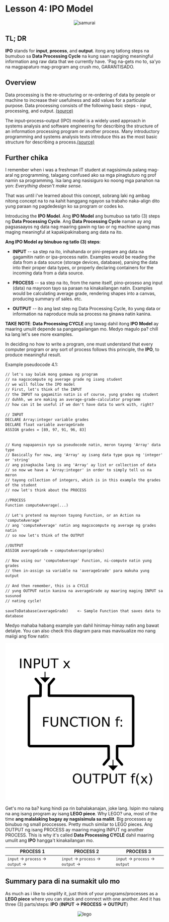Lesson 4: IPO Model
===================

<p align="center">
	<img src="https://media.giphy.com/media/cIVHCFBjFPlkciZwo0/giphy-downsized.gif" alt="samurai">
</p>

## TL; DR
**IPO** stands for **input**, **process**, and **output**. itong ang tatlong steps na bumubuo sa **Data Processing Cycle** na kung saan nagiging meaningful information ang raw data that we currently have. 'Pag na-gets mo to, sa'yo na magpapaturo mag-program ang crush mo, GARANTISADO.

## Overview
Data processing is the re-structuring or re-ordering of data by people or machine to increase their usefulness and add values for a particular purpose. Data processing consists of the following basic steps - input, processing, and output. [(source)](https://www.tutorialspoint.com/computer_fundamentals/computer_data.htm)

The input–process–output (IPO) model is a widely used approach in systems analysis and software engineering for describing the structure of an information processing program or another process. Many introductory programming and systems analysis texts introduce this as the most basic structure for describing a process.[(source)](https://press.rebus.community/programmingfundamentals/chapter/input-process-output-model/)

## Further chika
I remember when i was a freshman IT student at nagsisimula palang mag-aral ng programming, talagang confused ako sa mga pinagtuturo ng prof namin sa programming. Isa lang ang nasisiguro ko noong mga panahon na yon: *Everything doesn't make sense*.

That was until i've learned about this concept, sobrang laki ng ambag nitong concept na to na kahit hanggang ngayon sa trabaho naka-align dito yung paraan ng pagdedesign ko sa program or codes ko.

Introducing the **IPO Model**. Ang **IPO Model** ang bumubuo sa tatlo (3) steps ng **Data Processing Cycle**. Ang **Data Processing Cycle** naman ay ang pagsasaayos ng data nag maaring gawin ng tao or ng machine upang mas maging meaningful at kapakipakinabang ang data na ito.

**Ang IPO Model ay binubuo ng tatlo (3) steps**:

- **INPUT** -- sa step na ito, inihahanda or pini-prepare ang data na gagamitin natin or ipa-process natin. Examples would be reading the data from a data source (storage devices, database), parsing the data into their proper data types, or properly declaring containers for the incoming data from a data source.

- **PROCESS** -- sa step na ito, from the name itself, pino-proseso ang input (data) na mayroon tayo sa paraan na kinakailangan natin. Examples would be calculating average grade, rendering shapes into a canvas, producing summary of sales. etc.

- **OUTPUT** -- ito ang last step ng Data Processing Cycle, ito yung data or information na naproduce mula sa process na ginawa natin kanina. 

**TAKE NOTE**: **Data Processing CYCLE** ang tawag dahil itong **IPO Model** ay maaring umulit depende sa pangangailangan mo. Medyo magulo pa? chill ka lang let's see more examples.

In deciding no how to write a program, one must understand that every computer program or any sort of process follows this principle, the **IPO**, to produce meaningful result.

Example pseudocode 4.1:

	// let's say balak mong gumawa ng program
	// na nagcocompute ng average grade ng isang student
	// we will follow the IPO model
	// First, let's think of the INPUT
	// the INPUT na gagamitin natin is of course, yung grades ng student
	// duhhh, we are making an average-grade-calculator programm
	// how can it be useful if we don't have data to work with, right?
	
	// INPUT
	DECLARE Array:integer variable grades
	DECLARE float variable averageGrade
	ASSIGN grades = [89, 97, 91, 96, 83]
	
	
	// Kung napapansin nyo sa pseudocode natin, meron tayong 'Array' data type
	// Basically for now, ang 'Array' ay isang data type gaya ng 'integer' or 'string'
	// ang pinagkaiba lang is ang 'Array' ay list or collection of data
	// so now we have a 'Array:integer' in order to simply tell us na meron
	// tayong collection of integers, which is in this example the grades of the student
	// now let's think about the PROCESS
	
	//PROCESS
	Function computeAverage(...)
	
	// Let's pretend na mayroon tayong Function, or an Action na 'computeAverage'
	// ang 'computeAverage' natin ang magcocompute ng average ng grades natin
	// so now let's think of the OUTPUT
	
	//OUTPUT
	ASSIGN averageGrade = computeAverage(grades)
	
	// Now using our 'computeAverage' Function, ni-compute natin yung grades
	// then in-assign sa variable na 'averageGrade' para makuha yung output
	
	// And then remember, this is a CYCLE
	// yung OUTPUT natin kanina na averageGrade ay maaring maging INPUT sa susunod
	// nating cycle!
	
	saveToDatabase(averageGrade)	<- Sample Function that saves data to database

Medyo mahaba habang example yan dahil hinimay-himay natin ang bawat detalye. You can also check this diagram para mas mavisualize mo nang maiigi ang flow natin:

<p align="center">
	<img src="./images/function.png" alt="ipo">
</p>

Get's mo na ba? kung hindi pa rin bahalakanajan, joke lang. Isipin mo nalang na ang isang program ay isang **LEGO piece**. Why LEGO? una, most of the time **ang malalaking bagay ay nagsisimula sa maliit**. Big processes ay binubuo ng small proccesses. Pretty much similar to LEGO pieces. Ang OUTPUT ng isang PROCESS ay maaring maging INPUT ng another PROCESS. This is why it's called **Data Processing CYCLE** dahil maaring umulit ang **IPO** hangga't kinakailangan mo.

| PROCESS 1 | PROCESS 2 | PROCESS 3 |
| --------- | --------- | --------- |
| `input` -> `process` -> `output` -> | `input` -> `process` -> `output` -> | `input` -> `process` -> `output`


## Summary para di na sumakit ulo mo
As much as i like to simplify it, just think of your programs/processes as a **LEGO piece** where you can stack and connect with one another. And it has three (3) parts/steps: **IPO** (**INPUT -> PROCESS -> OUTPUT**)

<p align="center">
	<img src="https://media.giphy.com/media/xUA7b0Klw8Wfor7FWo/giphy.gif" alt="lego">
</p>